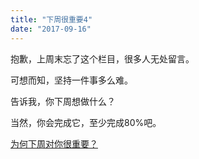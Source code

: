 ```yaml
---
title: "下周很重要4"
date: "2017-09-16"
---
```


抱歉，上周末忘了这个栏目，很多人无处留言。

可想而知，坚持一件事多么难。

告诉我，你下周想做什么？

当然，你会完成它，至少完成80%吧。

[为何下周对你很重要？](http://mp.weixin.qq.com/s?__biz=MjM5NDU0Mjk2MQ==&mid=2651623372&idx=1&sn=0a27ce920b04dc61f7bc27535cc59c02&chksm=bd7e0bd28a0982c4659ee1bec241d50bcdbb6403dba56ad79902a1b00fc1b160e7acd02584f2&scene=21#wechat_redirect)
